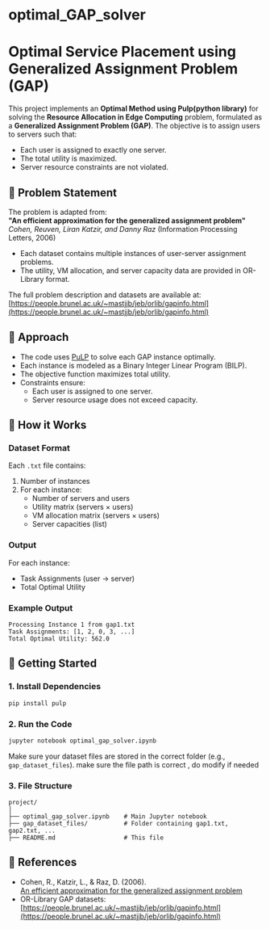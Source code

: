 # optimal_GAP_solver

# Optimal Service Placement using Generalized Assignment Problem (GAP)

This project implements an **Optimal Method using Pulp(python library)** for solving the **Resource Allocation in Edge Computing** problem, formulated as a **Generalized Assignment Problem (GAP)**. The objective is to assign users to servers such that:

- Each user is assigned to exactly one server.
- The total utility is maximized.
- Server resource constraints are not violated.

## 📄 Problem Statement

The problem is adapted from:  
**"An efficient approximation for the generalized assignment problem"**  
_Cohen, Reuven, Liran Katzir, and Danny Raz_ (Information Processing Letters, 2006)

- Each dataset contains multiple instances of user-server assignment problems.
- The utility, VM allocation, and server capacity data are provided in OR-Library format.

The full problem description and datasets are available at:  
[https://people.brunel.ac.uk/~mastjjb/jeb/orlib/gapinfo.html](https://people.brunel.ac.uk/~mastjjb/jeb/orlib/gapinfo.html)

## 📌 Approach

- The code uses [PuLP](https://pypi.org/project/PuLP/) to solve each GAP instance optimally.
- Each instance is modeled as a Binary Integer Linear Program (BILP).
- The objective function maximizes total utility.
- Constraints ensure:
  - Each user is assigned to one server.
  - Server resource usage does not exceed capacity.

## 🧠 How it Works

### Dataset Format

Each `.txt` file contains:
1. Number of instances
2. For each instance:
   - Number of servers and users
   - Utility matrix (servers × users)
   - VM allocation matrix (servers × users)
   - Server capacities (list)

### Output

For each instance:
- Task Assignments (user → server)
- Total Optimal Utility

### Example Output

```
Processing Instance 1 from gap1.txt  
Task Assignments: [1, 2, 0, 3, ...]  
Total Optimal Utility: 562.0
```

## 🚀 Getting Started

### 1. Install Dependencies

```bash
pip install pulp
```

### 2. Run the Code

```bash
jupyter notebook optimal_gap_solver.ipynb
```

Make sure your dataset files are stored in the correct folder (e.g., `gap_dataset_files`).
make sure the file path is correct , do modify if needed
### 3. File Structure

```
project/
│
├── optimal_gap_solver.ipynb    # Main Jupyter notebook
├── gap_dataset_files/          # Folder containing gap1.txt, gap2.txt, ...
├── README.md                   # This file
```

## 🧾 References

- Cohen, R., Katzir, L., & Raz, D. (2006).  
  [An efficient approximation for the generalized assignment problem](https://www.sciencedirect.com/science/article/abs/pii/S0020019006001931)
- OR-Library GAP datasets:  
  [https://people.brunel.ac.uk/~mastjjb/jeb/orlib/gapinfo.html](https://people.brunel.ac.uk/~mastjjb/jeb/orlib/gapinfo.html)
